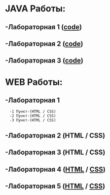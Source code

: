 # JAVA Работы:
## -Лабораторная 1 ([code](https://github.com/Kemegggg/New-Web/blob/main/lab_n1.js))

## -Лабораторная 2 ([code](https://github.com/Kemegggg/New-Web/blob/main/lab2_ppv.js))

## -Лабораторная 3 ([code](https://github.com/Kemegggg/New-Web/blob/main/lab3_ppv.js))

# WEB Работы:
## -Лабораторная 1 
      -1 Пункт-(HTML / CSS)
      -2 Пункт-(HTML / CSS)
      -3 Пункт-(HTML / CSS)

## -Лабораторная 2 (HTML / CSS)

## -Лабораторная 3 (HTML / CSS)

## -Лабораторная 4 ([HTML](https://github.com/Kemegggg/New-Web/blob/main/index.html) / [CSS](https://github.com/Kemegggg/New-Web/blob/main/style.css))

## -Лабораторная 5 ([HTML](https://github.com/Kemegggg/New-Web/blob/main/index1.html) / [CSS](https://github.com/Kemegggg/New-Web/blob/main/style2.css))


